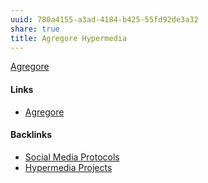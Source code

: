 ```yaml
---
uuid: 780a4155-a3ad-4184-b425-55fd92de3a32
share: true
title: Agregore Hypermedia
---
```

[Agregore](https://agregore.mauve.moe/)

#### Links

* [Agregore](../9f43d530-dab4-4471-9a4c-e4a586b07ee5)

#### Backlinks

* [Social Media Protocols](/37e87601-6401-4560-95ba-13e732de1ce4)
* [Hypermedia Projects](/17c98fae-689f-45d3-a2ee-6b1d29525f99)
